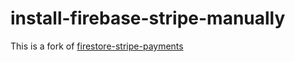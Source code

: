 # install-firebase-stripe-manually

This is a fork of [firestore-stripe-payments](https://github.com/stripe/stripe-firebase-extensions/tree/master/firestore-stripe-payments)
